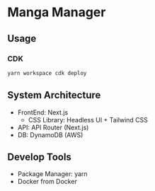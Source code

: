 # Manga Manager

## Usage

### CDK

```sh
yarn workspace cdk deploy
```

## System Architecture

- FrontEnd: Next.js
  - CSS Library: Headless UI + Tailwind CSS
- API: API Router (Next.js)
- DB: DynamoDB (AWS)

## Develop Tools

- Package Manager: yarn
- Docker from Docker
